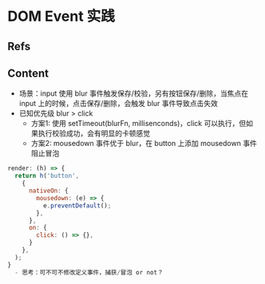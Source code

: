 # DOM Event 实践

## Refs

## Content

- 场景：input 使用 blur 事件触发保存/校验，另有按钮保存/删除，当焦点在 input 上的时候，点击保存/删除，会触发 blur 事件导致点击失效
- 已知优先级 blur > click
  - 方案1: 使用 setTimeout(blurFn, millisenconds)，click 可以执行，但如果执行校验成功，会有明显的卡顿感觉
  - 方案2: mousedown 事件优于 blur，在 button 上添加 mousedown 事件阻止冒泡

```javascript
render: (h) => {
  return h('button',
    {
      nativeOn: {
        mousedown: (e) => {
          e.preventDefault();
        },
      },
      on: {
        click: () => {},
      }
    },
  );
}
  - 思考：可不可不修改定义事件，捕获/冒泡 or not？
```
